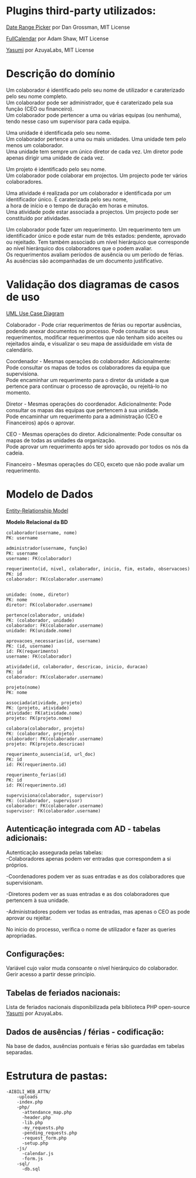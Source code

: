 # Plugins third-party utilizados:
[Date Range Picker](http://www.daterangepicker.com/) por Dan Grossman, MIT License

[FullCalendar](https://fullcalendar.io/) por Adam Shaw, MIT License

[Yasumi](https://azuyalabs.github.io/yasumi/) por AzuyaLabs, MIT License

# Descrição do domínio
Um colaborador é identificado pelo seu nome de utilizador e caraterizado pelo seu nome completo.  
Um colaborador pode ser administrador, que é caraterizado pela sua função (CEO ou financeiro).  
Um colaborador pode pertencer a uma ou várias equipas (ou nenhuma), tendo nesse caso um supervisor para cada equipa.  

Uma unidade é identificada pelo seu nome.  
Um colaborador pertence a uma ou mais unidades. Uma unidade tem pelo menos um colaborador.  
Uma unidade tem sempre um único diretor de cada vez. Um diretor pode apenas dirigir uma unidade de cada vez.  

Um projeto é identificado pelo seu nome.  
Um colaborador pode colaborar em projectos. Um projecto pode ter vários colaboradores.  

Uma atividade é realizada por um colaborador e identificada por um identificador único. É caraterizada pelo seu nome,  
a hora de início e o tempo de duração em horas e minutos.  
Uma atividade pode estar associada a projectos. Um projecto pode ser constituído por atividades.  

Um colaborador pode fazer um requerimento. Um requerimento tem um identificador único e pode estar num de três estados: pendente, aprovado ou rejeitado. Tem também associado um nível hierárquico que
corresponde ao nível hierárquico dos colaboradores que o podem avaliar.  
Os requerimentos avaliam períodos de ausência ou um período de férias. As ausências são  acompanhadas de um documento justificativo.  

# Validação dos diagramas de casos de uso
[UML Use Case Diagram](https://www.lucidchart.com/documents/edit/a3c0dfd0-8d7e-418e-a441-6910246505de/0)

Colaborador - Pode criar requerimentos de férias ou reportar ausências, podendo anexar documentos no processo. Pode
                  consultar os seus requerimentos, modificar requerimentos que não tenham sido aceites ou rejeitados ainda, e
                  visualizar o seu mapa de assiduidade em vista de calendário.

Coordenador - Mesmas operações do colaborador. Adicionalmente:  
                  Pode consultar os mapas de todos os colaboradores da equipa que supervisiona.  
                  Pode encaminhar um requerimento para o diretor da unidade a que pertence para continuar o processo de
                  aprovação, ou rejeitá-lo no momento.

Diretor - Mesmas operações do coordenador. Adicionalmente:
              Pode consultar  os mapas das equipas que pertencem à sua unidade.  
              Pode encaminhar um requerimento para a administração (CEO e Financeiros) após o aprovar.

CEO - Mesmas operações do diretor. Adicionalmente:
          Pode consultar os mapas de todas as unidades da organização.  
          Pode aprovar um requerimento após ter sido aprovado por todos os nós da cadeia.

Financeiro - Mesmas operações do CEO, exceto que não pode avaliar um requerimento.


# Modelo de Dados
[Entity-Relationship Model](https://www.lucidchart.com/documents/edit/a3c0dfd0-8d7e-418e-a441-6910246505de/0)

**Modelo Relacional da BD**

```
colaborador(username, nome)
PK: username

administrador(username, função)
PK: username
username: FK(colaborador)

requerimento(id, nivel, colaborador, inicio, fim, estado, observacoes)
PK: id
colaborador: FK(colaborador.username)


unidade: (nome, diretor)
PK: nome
diretor: FK(colaborador.username)

pertence(colaborador, unidade)
PK: (colaborador, unidade)
colaborador: FK(colaborador.username)
unidade: FK(unidade.nome)

aprovacoes_necessarias(id, username)
PK: (id, username)
id: FK(requerimento)
username: FK(colaborador)

atividade(id, colaborador, descricao, inicio, duracao)
PK: id 
colaborador: FK(colaborador.username)

projeto(nome)
PK: nome

associada(atividade, projeto)
PK: (projeto, atividade)
atividade: FK(atividade.nome)
projeto: FK(projeto.nome)

colabora(colaborador, projeto)
PK: (colaborador, projeto)
colaborador: FK(colaborador.username)
projeto: FK(projeto.descricao)

requerimento_ausencia(id, url_doc)
PK: id
id: FK(requerimento.id)

requerimento_ferias(id)
PK: id
id: FK(requerimento.id)

supervisiona(colaborador, supervisor)
PK: (colaborador, supervisor)
colaborador: FK(colaborador.username)
supervisor: FK(colaborador.username)
```

## Autenticação integrada com AD - tabelas adicionais:

Autenticação assegurada pelas tabelas:  
-Colaboradores apenas podem ver entradas que correspondem a si próprios. 

-Coordenadores podem ver as suas entradas e as dos colaboradores que supervisionam.

-Diretores podem ver as suas entradas e as dos colaboradores que pertencem à sua unidade.

-Administradores podem ver todas as entradas, mas apenas o CEO as pode aprovar ou rejeitar.

No início do processo, verifica o nome de utilizador e fazer as queries apropriadas.

## Configurações:
Variável cujo valor muda consoante o nível hierárquico do colaborador. Gerir acesso a partir desse princípio.

## Tabelas de feriados nacionais:
Lista de feriados nacionais disponibilizada pela biblioteca PHP open-source [Yasumi](https://azuyalabs.github.io/yasumi/) por AzuyaLabs.

## Dados de ausências / férias - codificação:
Na base de dados, ausências pontuais e férias são guardadas em tabelas separadas.

# Estrutura de pastas:
    -AIBILI_WEB_ATTN/
        -uploads
        -index.php
        -php/
          -attendance_map.php
          -header.php
          -lib.php
          -my_requests.php
          -pending_requests.php
          -request_form.php
          -setup.php
        -js/
          -calendar.js
          -form.js
        -sql/
          -db.sql